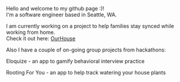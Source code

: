 
Hello and welcome to my github page :)!<br>
I'm a software engineer based in Seattle, WA. <br>

I am currently working on a project to help families stay synced while working from home. <br>
Check it out here: <a href="https://github.com/marissaromero/our_house">OurHouse</a>

Also I have a couple of on-going group projects from hackathons: 

Eloquize - an app to gamify behavioral interview practice

Rooting For You - an app to help track watering your house plants 
